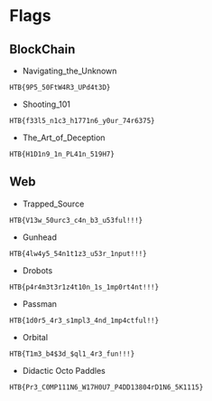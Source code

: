 # Flags

## BlockChain
- Navigating_the_Unknown
```
HTB{9P5_50FtW4R3_UPd4t3D}
```
- Shooting_101
```
HTB{f33l5_n1c3_h1771n6_y0ur_74r6375}
```
- The_Art_of_Deception
```
HTB{H1D1n9_1n_PL41n_519H7}
```

## Web
- Trapped_Source
```
HTB{V13w_50urc3_c4n_b3_u53ful!!!}
```

- Gunhead

```
HTB{4lw4y5_54n1t1z3_u53r_1nput!!!}
```

- Drobots

```
HTB{p4r4m3t3r1z4t10n_1s_1mp0rt4nt!!!}
```

-  Passman

```
HTB{1d0r5_4r3_s1mpl3_4nd_1mp4ctful!!}
```

- Orbital

```
HTB{T1m3_b4$3d_$ql1_4r3_fun!!!}
```

- Didactic Octo Paddles

```
HTB{Pr3_C0MP111N6_W17H0U7_P4DD13804rD1N6_5K1115}
```



